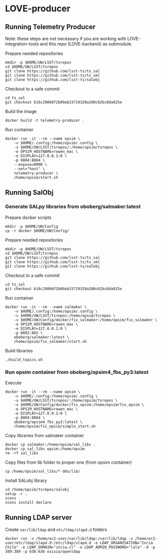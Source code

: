 # LOVE-producer
## Running Telemetry Producer
Note: these steps are not necessary if you are working with LOVE-integration-tools and this repo (LOVE-backend) as submodule.

Prepare needed repositories
```
mkdir -p $HOME/UW/LSST/tsrepos
cd $HOME/UW/LSST/tsrepos
git clone https://github.com/lsst-ts/ts_sal
git clone https://github.com/lsst-ts/ts_xml
git clone https://github.com/lsst-ts/salobj
```

Checkout to a safe commit
```
cd ts_sal
git checkout b16c2900df2b09ab33719320a280c62bc8da825e
```
Build the image

```
docker build -t telemetry-producer .
```

Run container
```
docker run -it --rm --name opsim \
    -v $HOME/.config:/home/opsim/.config \
    -v $HOME/UW/LSST/tsrepos/:/home/opsim/tsrepos \
    -e OPSIM_HOSTNAME=rowen_mac \
    -e DISPLAY=127.0.0.1:0 \
    -p 8884:8884 \
    --expose=8000 \
    --net="host" \
    telemetry-producer \
    /home/opsim/start.sh
```



## Running SalObj

### Generate SALpy libraries from oboberg/salmaker:latest
Prepare docker scripts
```
mkdir -p $HOME/UW/Config
cp -r docker $HOME/UW/Config/
```
Prepare needed repositories
```
mkdir -p $HOME/UW/LSST/tsrepos
cd $HOME/UW/LSST/tsrepos
git clone https://github.com/lsst-ts/ts_sal
git clone https://github.com/lsst-ts/ts_xml
git clone https://github.com/lsst-ts/salobj
```

Checkout to a safe commit
```
cd ts_sal
git checkout b16c2900df2b09ab33719320a280c62bc8da825e
```

Run container
```
docker run -it --rm --name salmaker \
    -v $HOME/.config:/home/opsim/.config \
    -v $HOME/UW/LSST/tsrepos:/home/opsim/tsrepos \
    -v $HOME/UW/Config/docker/fix_salmaker:/home/opsim/fix_salmaker \
    -e OPSIM_HOSTNAME=rowen_mac \
    -e DISPLAY=127.0.0.1:0 \
    -p 8882:882 \
    oboberg/salmaker:latest \
    /home/opsim/fix_salmaker/start.sh
```

Build libraries
```
./build_topics.sh
```

### Run opsim container from oboberg/opsim4_fbs_py3:latest
Execute
```
docker run -it --rm --name opsim \
    -v $HOME/.config:/home/opsim/.config \
    -v $HOME/UW/LSST/tsrepos/:/home/opsim/tsrepos \
    -v $HOME/UW/Config/docker/fix_opsim:/home/opsim/fix_opsim \
    -e OPSIM_HOSTNAME=rowen_mac \
    -e DISPLAY=127.0.0.1:0 \
    -p 8884:8884 \
    oboberg/opsim4_fbs_py3:latest \
    /home/opsim/fix_opsim/simple_start.sh
```

Copy libraries from salmaker container
```
docker cp salmaker:/home/opsim/sal_libs .
docker cp sal_libs opsim:/home/opsim
rm -rf sal_libs
```

Copy files from lib folder to proper one (from opsim container)
```
cp /home/opsim/sal_libs/* dds/lib/
```

Install SALobj library
```
cd /home/opsim/tsrepos/salobj
setup -r .
scons
scons install declare
```

## Running LDAP server
Create `var/lib/ldap` and `etc/ldap/slapd.d` folders
```
docker run -v /home/ec2-user/var/lib/ldap:/var/lib/ldap -v /home/ec2-user/etc/ldap/slapd.d:/etc/ldap/slapd.d -e LDAP_ORGANISATION="Inria Chile" -e LDAP_DOMAIN="inria.cl" -e LDAP_ADMIN_PASSWORD="lala" -d -p 389:389 -p 636:636 osixia/openldap
```
